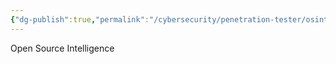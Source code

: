 ```yaml
---
{"dg-publish":true,"permalink":"/cybersecurity/penetration-tester/osint/"}
---
```


Open Source Intelligence